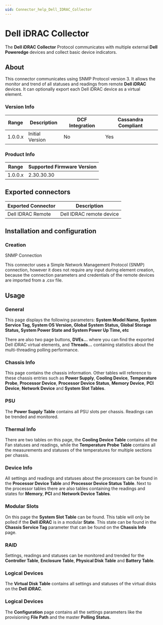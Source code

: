```yaml
---
uid: Connector_help_Dell_IDRAC_Collector
---
```


# Dell iDRAC Collector

The **Dell iDRAC Collector** Protocol communicates with multiple external **Dell Poweredge** devices and collect basic device indicators.

## About

This connector communicates using SNMP Protocol version 3. It allows the monitor and trend of all statuses and readings from remote **Dell iDRAC** devices. It can optionally export each Dell iDRAC device as a virtual element.

### Version Info

| Range | Description | DCF Integration | Cassandra Compliant |
|------------------|-----------------|---------------------|-------------------------|
| 1.0.0.x          | Initial Version | No                  | Yes                     |

### Product Info

| Range | Supported Firmware Version |
|------------------|-----------------------------|
| 1.0.0.x          | 2.30.30.30                  |

## Exported connectors

| **Exported Connector** | **Description**          |
|-----------------------|--------------------------|
| Dell IDRAC Remote     | Dell IDRAC remote device |

## Installation and configuration

### Creation

SNMP Connection

This connector uses a Simple Network Management Protocol (SNMP) connection, however it does not require any input during element creation, because the connection parameters and credentials of the remote devices are imported from a .csv file.

## Usage

### General

This page displays the following parameters: **System Model Name, System Service Tag, System OS Version, Global System Status, Global Storage Status, System Power State and System Power Up Time, etc**

There are also two page buttons, **DVEs...** where you can find the exported Dell iDRAC virtual elements, and **Threads...** containing statistics about the multi-threading polling performance.

### Chassis Info

This page contains the chassis information. Other tables will reference to these chassis entries such as **Power Supply**, **Cooling Device**, **Temperature Probe**, **Processor Device**, **Processor Device Status**, **Memory Device**, **PCI Device**, **Network Device** and **System Slot Tables**.

### PSU

The **Power Supply Table** contains all PSU slots per chassis. Readings can be trended and monitored.

### Thermal Info

There are two tables on this page, the **Cooling Device Table** contains all the Fan statuses and readings, while the **Temperature Probe Table** contains all the measurements and statuses of the temperatures for multiple sections per chassis.

### Device Info

All settings and readings and statuses about the processors can be found in the **Processor Device Table** and **Processor Device Status Table**. Next to the processor tables there are also tables containing the readings and states for **Memory**, **PCI** and **Network Device Tables**.

### Modular Slots

On this page the **System Slot Table** can be found. This table will only be polled if the **Dell iDRAC** is in a modular **State**. This state can be found in the **Chassis Service Tag** parameter that can be found on the **Chassis Info** page.

### RAID

Settings, readings and statuses can be monitored and trended for the **Controller Table**, **Enclosure Table**, **Physical Disk Table** and **Battery Table**.

### Logical Devices

The **Virtual Disk Table** contains all settings and statuses of the virtual disks on the **Dell iDRAC**.

### Logical Devices

The **Configuration** page contains all the settings parameters like the provisioning **File Path** and the master **Polling Status.**
